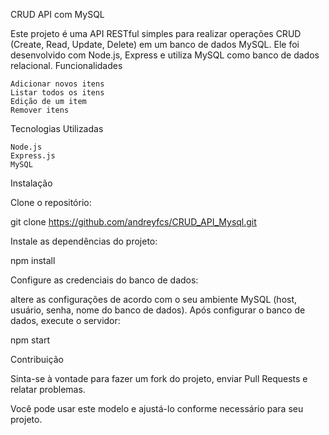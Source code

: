 CRUD API com MySQL

Este projeto é uma API RESTful simples para realizar operações CRUD (Create, Read, Update, Delete) em um banco de dados MySQL. Ele foi desenvolvido com Node.js, Express e utiliza MySQL como banco de dados relacional.
Funcionalidades

    Adicionar novos itens
    Listar todos os itens
    Edição de um item 
    Remover itens 
  
Tecnologias Utilizadas

    Node.js
    Express.js
    MySQL
    
Instalação

Clone o repositório:

git clone https://github.com/andreyfcs/CRUD_API_Mysql.git

Instale as dependências do projeto:

npm install

Configure as credenciais do banco de dados:

  altere as configurações de acordo com o seu ambiente MySQL 
  (host, usuário, senha, nome do banco de dados).
  Após configurar o banco de dados, execute o servidor:

 npm start

Contribuição

Sinta-se à vontade para fazer um fork do projeto, enviar Pull Requests e relatar problemas.

Você pode usar este modelo e ajustá-lo conforme necessário para seu projeto.
